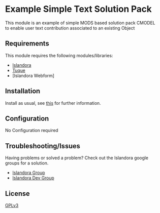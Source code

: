 # Example Simple Text Solution Pack

This module is an example of simple MODS based solution pack CMODEL to enable user text contribution associated to an existing Object

## Requirements

This module requires the following modules/libraries:

* [Islandora](https://github.com/islandora/islandora)
* [Tuque](https://github.com/islandora/tuque)
* [Islandora Webform]

## Installation

Install as usual, see [this](https://drupal.org/documentation/install/modules-themes/modules-7) for further information.

## Configuration

No Configuration required

## Troubleshooting/Issues

Having problems or solved a problem? Check out the Islandora google groups for a solution.

* [Islandora Group](https://groups.google.com/forum/?hl=en&fromgroups#!forum/islandora)
* [Islandora Dev Group](https://groups.google.com/forum/?hl=en&fromgroups#!forum/islandora-dev)

## License

[GPLv3](http://www.gnu.org/licenses/gpl-3.0.txt)
